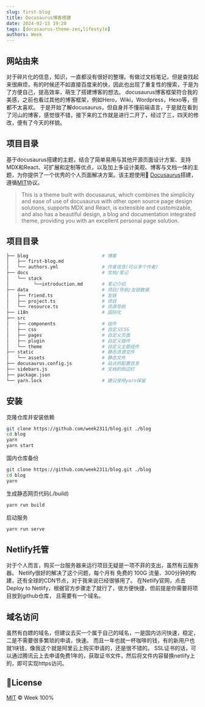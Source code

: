 ```yaml
---
slug: first-blog
title: Docusaurus博客搭建
date: 2024-02-15 19:20
tags: [docusaurus-theme-zen,lifestyle]
authors: Week
---
```

<!-- ![logo](/assets/images/avatar300.png) -->
## 网站由来
对于碎片化的信息，知识，一直都没有很好的整理。有做过文档笔记，但是查找起来很麻烦，有的时候还不如直接百度来的快，因此也出现了重复性的搜索，于是为了方便自己，提高效率，萌生了搭建博客的想法。
docusaurus博客框架符合我的美感，之前也看过其他的博客框架，例如Hero，Wiki，Wordpress，Hexo等，但都不太喜欢。
于是开始了解docusaurus，但自身并不懂前端语言，于是就在看到了河山的博客，感觉很不错，接下来的工作就是进行二开了，经过了三，四天的修改，便有了今天的样貌。

## 项目目录

基于docusaurus搭建的主题，结合了简单易用与其他开源页面设计方案、支持MDX和React、可扩展和定制等优点，以及加上多设计美观、博客与文档一体的主题，为你提供了一个优秀的个人页面解决方案。该主题使用🦖 <a href="https://docusaurus.io/">Docusaurus</a>搭建，遵循[MIT](./LICENSE)协议。

<!-- truncate -->

> This is a theme built with docusaurus, which combines the simplicity and ease of use of docusaurus with other open source page design solutions, supports MDX and React, is extensible and customizable, and also has a beautiful design, a blog and documentation integrated theme, providing you with an excellent personal page solution.


## 项目目录

```bash
├── blog                           # 博客
│   ├── first-blog.md
│   └── authors.yml                # 作者信息(可以多个作者)
├── docs                           # 文档/笔记
│   └── stack
│         └──introduction.md       # 笔记介绍
├── data                           # 项目/导航/友链数据
│   ├── friend.ts                  # 友链
│   ├── project.ts                 # 项目
│   └── resource.ts                # 资源导航
├── i18n                           # 国际化
├── src
│   ├── components                 # 组件
│   ├── css                        # 自定义CSS
│   ├── pages                      # 自定义页面
│   ├── plugin                     # 自定义插件
│   └── theme                      # 自定义主题组件
├── static                         # 静态资源文件
│   └── assets                     # 静态文件
├── docusaurus.config.js           # 站点的配置信息
├── sidebars.js                    # 文档的侧边栏
├── package.json
└── yarn.lock                      # 建议使用yarn保留
```

## 安装

克隆仓库并安装依赖
```bash
git clone https://github.com/week2311/blog.git ./blog
cd blog
yarn
yarn start
```

国内仓库备份
```bash
git clone https://github.com/week2311/blog.git ./blog
cd blog
yarn
```

生成静态网页代码(./build)

```bash
yarn run build
```

启动服务
```bash
yarn run serve
```

## Netlify托管
对于个人而言，购买一台服务器来运行项目无疑是一项不菲的支出，虽然有云服务器。
Netlify很好的解决了这个问题，每个月有 免费的 100G 流量、300分钟的构建，还有全球的CDN节点，对于我来说已经很够用了。
在Netlify官网，点击 Deploy to Netlify，根据官方步骤走了就行了，很方便快捷，但前提是你需要将项目放到github仓库，
且需要有一个域名。

## 域名访问
虽然有白嫖的域名，但建议去买一个属于自己的域名，一是国内访问快速，稳定，二是不需要很多繁琐的申请，快速。
而且一年也就一杯咖啡的钱，有的新用户也就1块钱，像我这个就是阿里云上购买申请的，还是很不错的。
SSL证书的话，可以通过腾讯云上去申请免费1年的，获取证书文件，然后将文件内容替换netlify上的，即可实现https访问。

## 📝License

[MIT](./LICENSE) © Week 100%

